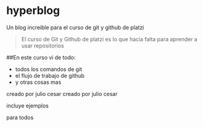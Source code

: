 # hyperblog
Un blog increible para el curso de git y github de platzi
>El curso de Git y Github de platzi es lo que hacia falta para aprender a usar repositorios

##En este curso vi de todo:
* todos los comandos de git
* el flujo de trabajo de github
* y otras cosas mas

creado por julio cesar
creado por julio cesar

incluye ejemplos

para todos
